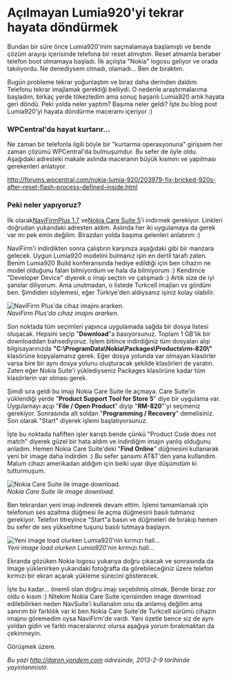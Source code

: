 # Açılmayan Lumia920'yi tekrar hayata döndürmek
Bundan bir süre önce Lumia920'mim saçmalamaya başlamıştı ve bende çözüm
arayışı içerisinde telefona bir reset atmıştım. Reset atmamla beraber
telefon boot olmamaya başladı. İlk açılışta "Nokia" logosu geliyor ve
orada takılıyordu. Ne denediysem olmadı, olamadı... Ben de bıraktım.

Bugün probleme tekrar yoğunlaştım ve biraz daha derinden daldım.
Telefonu tekrar imajlamak gerektiği belliydi. O nedenle araştırmalarıma
başladım, birkaç yerde tökezledim ama sonuç başarılı Lumia920 artık
hayata geri döndü. Peki yolda neler yaptım? Başıma neler geldi? İşte bu
blog post Lumia920'yi hayata döndürme maceramı içeriyor :)

### WPCentral'da hayat kurtarır...

Ne zaman bir telefonla ilgili böyle bir "kurtarma operasyonuna" girişsem
her zaman çözümü WPCentral'da bulmuşumdur. Bu sefer de öyle oldu.
Aşağıdaki adresteki makale aslında maceranın büyük kısmını ve yapılması
gerekenleri anlatıyor.

<http://forums.wpcentral.com/nokia-lumia-920/203979-fix-bricked-920s-after-reset-flash-process-defined-inside.html>

### Peki neler yapıyoruz?

İlk olarak[NaviFirmPlus 1.7](http://www.filedropper.com/navifirmplus17)
ve[Nokia Care Suite
5](http://www.filedropper.com/nokiacaresuite5020124545)'i indirmek
gerekiyor. Linkleri doğrudan yukarıdaki adresten aldım. Aslında her iki
uygulamaya da gerek var mı pek emin değilim. Birazdan yolda başıma
gelenleri anlatırım :)

NaviFirm'i indirdikten sonra çalıştırın karşınıza aşağıdaki gibi bir
manzara gelecek. Uygun Lumia920 modelini bulmanız işin en dertli tarafı
zaten. Benim Lumia920 Build konferansında hediye edildiği için ben
cihazın ne model olduğunu falan bilmiyordum ve hala da bilmiyorum :)
Kendimce "Developer Device" diyerek o imajı seçtim ve çalışmadı :) Artık
size de iyi şanslar diliyorum. Ama unutmadan, o listede Turkcell
imajları vs gördüm ben. Şimdiden söylemesi, eğer Türkiye'den aldıysanız
işiniz kolay olabilir.

![NaviFirm Plus'da cihaz imajını
ararken.](media/Acilmayan_Lumia920yi_tekrar_hayata_dondurmek/lumia_1.png)\
*NaviFirm Plus'da cihaz imajını ararken.*

Son noktada tüm seçimleri yapınca uygulamada sağda bir dosya listesi
oluşacak. Hepsini seçip "**Download**"a basıyorsunuz. Toplam 1 GB'lık
bir downloaddan bahsediyoruz. İşlem bitince indirdiğiniz tüm dosyaları
alıp bilgisayarınızda
**"C:\\ProgramData\\Nokia\\Packages\\Products\\rm-820\\"** klasörüne
kopyalamanız gerek. Eğer dosya yolunda var olmayan klasörler varsa bire
bir aynı dosya yolunu oluşturacak şekilde klasörleri de yaratın. Zaten
eğer Nokia Suite'i yüklediyseniz Packages klasörüne kadar tüm
klasörlerin var olması gerek.

Şimdi sıra geldi bu imajı Nokia Care Suite ile açmaya. Care Suite'in
yüklendiği yerde "**Product Support Tool for Store 5**" diye bir
uygulama var. Uygulamayı açıp "**File / Open Product**" diyip
"**RM-820**"'yi seçmeniz gerekiyor. Sonrasında alt soldan "**Programming
/ Recovery**" demelisiniz. Son olarak "Start" diyerek işlemi
başlatıyorsunuz.

İşte bu noktada hafiften işler karıştı bende çünkü "Product Code does
not match" diyerek güzel bir hata aldım ve indirdiğim imajın yanlış
olduğunu anladım. Hemen Nokia Care Suite'deki "**Find Online**"
düğmesini kullanarak yeni bir image daha indirdim :) Bu sefer şansımı
AT&T'den yana kullandım. Malum cihazı amerikadan aldığım için belki uyar
diye düşümdüm ki tutturmuşum.

![Nokia Care Suite ile image
download.](media/Acilmayan_Lumia920yi_tekrar_hayata_dondurmek/lumia_3.png)\
*Nokia Care Suite ile image download.*

Ben tekrardan yeni imajı indirerek devam ettim. İşlemi tamamlamak için
telefonun ses azaltma düğmesi ile açma düğmesini basılı tutmanız
gerekiyor. Telefon titreyince "Start"a basın ve düğmeleri de bırakıp
hemen bu sefer de ses yükseltme tuşunu basılı tutmaya başlayın.

![Yeni image load olurken Lumia920'nin kırmızı
hali...](media/Acilmayan_Lumia920yi_tekrar_hayata_dondurmek/lumia_4.jpg)\
*Yeni image load olurken Lumia920'nin kırmızı hali...*

Ekranda gözüken Nokia logosu yukarıya doğru çıkacak ve sonrasında da
Image yüklenirken yukarıdaki fotoğrafta da görebileceğiniz üzere telefon
kırmızı bir ekran açarak yükleme sürecini gösterecek.

İşte bu kadar... önemli olan doğru imajı seçebilmiş olmak. Bende biraz
zor oldu o kısım :) Nitekim Nokia Care Suite içerisinden image download
edilebilirken neden NavSuite'i kullanalım onu da anlamış değilim ama
sanırım bir farklılık var ki ben Nokia Care Suite'de Turkcell sürümü
cihazın imajınıı göremedim oysa NaviFirm'de vardı. Yani özetle bence siz
de aynı yoldan gidin ve farklı maceralarınız olursa aşağıya yorum
bırakmaktan da çekinmeyin.

Görüşmek üzere.



*Bu yazi http://daron.yondem.com adresinde, 2013-2-9 tarihinde yayinlanmistir.*
